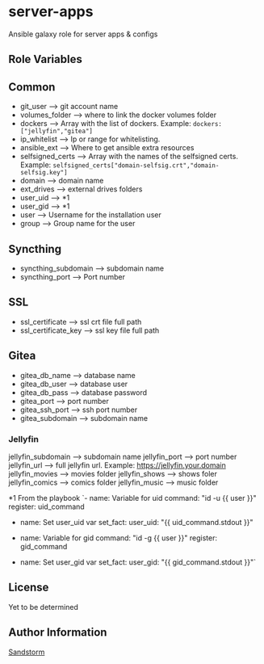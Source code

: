 server-apps
=========

Ansible galaxy role for server apps & configs

Role Variables
--------------

## Common

* git_user --> git account name
* volumes_folder --> where to link the docker volumes folder
* dockers --> Array with the list of dockers. Example: `dockers: ["jellyfin","gitea"]`
* ip_whitelist --> Ip or range for whitelisting.
* ansible_ext --> Where to get ansible extra resources
* selfsigned_certs --> Array with the names of the selfsigned certs. Example: `selfsigned_certs["domain-selfsig.crt","domain-selfsig.key"]`
* domain --> domain name
* ext_drives --> external drives folders
* user_uid --> *1
* user_gid --> *1
* user --> Username for the installation user
* group --> Group name for the user

## Syncthing
* syncthing_subdomain --> subdomain name
* syncthing_port --> Port number

## SSL
* ssl_certificate --> ssl crt file full path
* ssl_certificate_key --> ssl key file full path

## Gitea
* gitea_db_name --> database name 
* gitea_db_user --> database user 
* gitea_db_pass --> database password
* gitea_port --> port number
* gitea_ssh_port --> ssh port number
* gitea_subdomain --> subdomain name

### Jellyfin
jellyfin_subdomain --> subdomain name
jellyfin_port --> port number
jellyfin_url --> full jellyfin url. Example: https://jellyfin.your.domain
jellyfin_movies --> movies folder
jellyfin_shows --> shows foler
jellyfin_comics --> comics folder
jellyfin_music --> music folder

*1 From the playbook
`- name: Variable for uid
  command: "id -u {{ user }}"
  register: uid_command

- name: Set user_uid var
  set_fact:
    user_uid: "{{ uid_command.stdout }}"

- name: Variable for gid
  command: "id -g {{ user }}"
  register: gid_command

- name: Set user_gid var
  set_fact:
    user_gid: "{{ gid_command.stdout }}"`

License
-------

Yet to be determined

Author Information
------------------

[Sandstorm](https://github.com/SandstormCG) 
